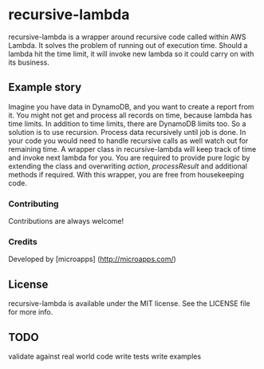 # recursive-lambda

recursive-lambda is a wrapper around recursive code called within AWS Lambda. It solves the problem of running out of execution time.
Should a lambda hit the time limit, it will invoke new lambda so it could carry on with its business.

## Example story
Imagine you have data in DynamoDB, and you want to create a report from it. You might not get and process all records on time, because lambda has time limits.
In addition to time limits, there are DynamoDB limits too. So a solution is to use recursion. Process data recursively until job is done.
In your code you would need to handle recursive calls as well watch out for remaining time.
A wrapper class in recursive-lambda will keep track of time and invoke next lambda for you. You are required to provide pure logic by extending the class and overwriting *action*, *processResult* and additional methods if required. With this wrapper, you are free from housekeeping code.

### Contributing
Contributions are always welcome!

### Credits
Developed by [microapps] (http://microapps.com/)

## License
recursive-lambda is available under the MIT license. See the LICENSE file for more info.

## TODO
validate against real world code
write tests
write examples
